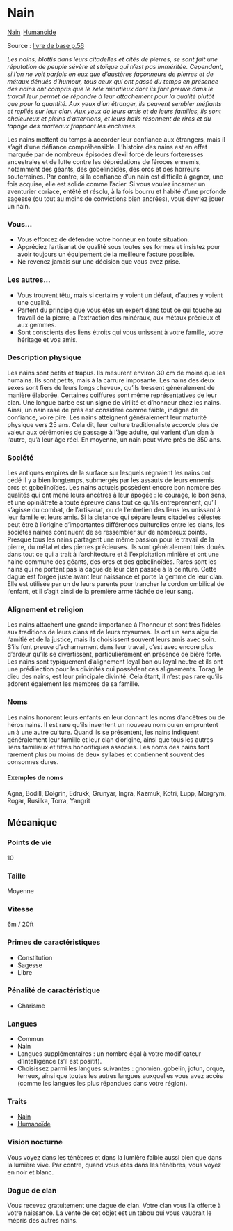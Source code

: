 # Nain

<a class="pf2etrait" href="/#/traits/nain">Nain</a>&#8239; <a class="pf2etrait" href="/#/traits/humanoide">Humanoïde</a>

Source : [livre de base p.56](https://black-book-editions.fr/produit.php?id=7870)

*Les nains, blottis dans leurs citadelles et cités de pierres, se sont fait une réputation de peuple sévère et stoïque qui n’est pas imméritée. Cependant, si l’on ne voit parfois en eux que d’austères façonneurs de pierres et de métaux dénués d’humour, tous ceux qui ont passé du temps en présence des nains ont compris que le zèle minutieux dont ils font preuve dans le travail leur permet de répondre à leur attachement pour la qualité plutôt que pour la quantité. Aux yeux d’un étranger, ils peuvent sembler méfiants et repliés sur leur clan. Aux yeux de leurs amis et de leurs familles, ils sont chaleureux et pleins d’attentions, et leurs halls résonnent de rires et du tapage des marteaux frappant les enclumes.*

Les nains mettent du temps à accorder leur confiance aux étrangers, mais il s’agit d’une défiance compréhensible.
L’histoire des nains est en effet marquée par de nombreux épisodes d’exil forcé de leurs forteresses ancestrales et de lutte contre les déprédations de féroces ennemis, notamment des géants, des gobelinoïdes, des orcs et des horreurs souterraines. Par contre, si la confiance d’un nain est difficile à gagner, une fois acquise, elle est solide comme l’acier.
Si vous voulez incarner un aventurier coriace, entêté et résolu, à la fois bourru et habité d’une profonde sagesse (ou tout au moins de convictions bien ancrées), vous devriez jouer un nain.

### Vous...

* Vous efforcez de défendre votre honneur en toute situation.
* Appréciez l’artisanat de qualité sous toutes ses formes et insistez pour avoir toujours un équipement de la meilleure facture possible.
* Ne revenez jamais sur une décision que vous avez prise.

### Les autres...

* Vous trouvent têtu, mais si certains y voient un défaut, d’autres y voient une qualité.
* Partent du principe que vous êtes un expert dans tout ce qui touche au travail de la pierre, à l’extraction des minéraux, aux métaux précieux et aux gemmes.
* Sont conscients des liens étroits qui vous unissent à votre famille, votre héritage et vos amis.

### Description physique

Les nains sont petits et trapus. Ils mesurent environ 30 cm de moins que les humains. Ils sont petits, mais à la carrure imposante. Les nains des deux sexes sont fiers de leurs longs cheveux, qu’ils tressent généralement de manière élaborée.
Certaines coiffures sont même représentatives de leur clan.
Une longue barbe est un signe de virilité et d’honneur chez les nains. Ainsi, un nain rasé de près est considéré comme faible, indigne de confiance, voire pire.
Les nains atteignent généralement leur maturité physique vers 25 ans. Cela dit, leur culture traditionaliste accorde plus de valeur aux cérémonies de passage à l’âge adulte, qui varient d’un clan à l’autre, qu’à leur âge réel. En moyenne, un nain peut vivre près de 350 ans.

### Société

Les antiques empires de la surface sur lesquels régnaient les nains ont cédé il y a bien longtemps, submergés par les assauts de leurs ennemis orcs et gobelinoïdes. Les nains actuels possèdent encore bon nombre des qualités qui ont mené leurs ancêtres à leur apogée : le courage, le bon sens, et une opiniâtreté à toute épreuve dans tout ce qu’ils entreprennent, qu’il s’agisse du combat, de l’artisanat, ou de l’entretien des liens les unissant à leur famille et leurs amis.
Si la distance qui sépare leurs citadelles célestes peut être à l’origine d’importantes différences culturelles entre les clans, les sociétés naines continuent de se ressembler sur de nombreux points. Presque tous les nains partagent une même passion pour le travail de la pierre, du métal et des pierres précieuses. Ils sont généralement très doués dans tout ce qui a trait à l’architecture et à l’exploitation minière et ont une haine commune des géants, des orcs et des gobelinoïdes.
Rares sont les nains qui ne portent pas la dague de leur clan passée à la ceinture. Cette dague est forgée juste avant leur naissance et porte la gemme de leur clan. Elle est utilisée par un de leurs parents pour trancher le cordon ombilical de l’enfant, et il s’agit ainsi de la première arme tâchée de leur sang.
 
### Alignement et religion

Les nains attachent une grande importance à l’honneur et sont très fidèles aux traditions de leurs clans et de leurs royaumes. Ils ont un sens aigu de l’amitié et de la justice, mais ils choisissent souvent leurs amis avec soin. S’ils font preuve d’acharnement dans leur travail, c’est avec encore plus d’ardeur qu’ils se divertissent, particulièrement en présence de bière forte.
Les nains sont typiquement d’alignement loyal bon ou loyal neutre et ils ont une prédilection pour les divinités qui possèdent ces alignements. Torag, le dieu des nains, est leur principale divinité. Cela étant, il n’est pas rare qu’ils adorent également les membres de sa famille.

### Noms

Les nains honorent leurs enfants en leur donnant les noms d’ancêtres ou de héros nains. Il est rare qu’ils inventent un nouveau nom ou en empruntent un à une autre culture. Quand ils se présentent, les nains indiquent généralement leur famille et leur clan d’origine, ainsi que tous les autres liens familiaux et titres honorifiques associés. Les noms des nains font rarement plus ou moins de deux syllabes et contiennent souvent des consonnes dures.

#### Exemples de noms
Agna, Bodill, Dolgrin, Edrukk, Grunyar, Ingra, Kazmuk, Kotri, Lupp, Morgrym, Rogar, Rusilka, Torra, Yangrit 

## Mécanique

### Points de vie

10

### Taille

Moyenne

### Vitesse

6m / 20ft

### Primes de caractéristiques

* Constitution
* Sagesse
* Libre

### Pénalité de caractéristique

* Charisme

### Langues

* Commun
* Nain
* Langues supplémentaires : un nombre égal à votre modificateur d’Intelligence (s’il est positif).
* Choisissez parmi les langues suivantes : gnomien, gobelin, jotun, orque, terreux, ainsi que toutes les autres langues auxquelles vous avez accès (comme les langues les plus répandues dans votre région).

### Traits

* <a href="/#/traits/nain">Nain</a>
* <a href="/#/traits/humanoide">Humanoïde</a>

### Vision nocturne

Vous voyez dans les ténèbres et dans la lumière faible aussi bien que dans la lumière vive. Par contre, quand vous êtes dans les ténèbres, vous voyez en noir et blanc.
 
### Dague de clan

Vous recevez gratuitement une dague de clan. Votre clan vous l’a offerte à votre naissance. La vente de cet objet est un tabou qui vous vaudrait le mépris des autres nains.


